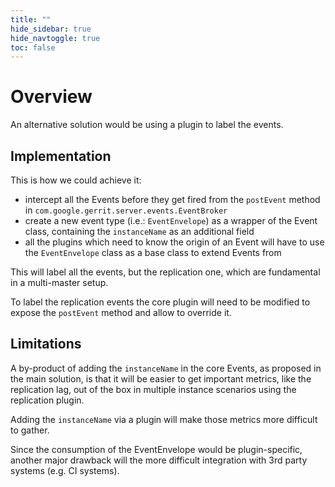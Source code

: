 ```yaml
---
title: ""
hide_sidebar: true
hide_navtoggle: true
toc: false
---
```


# Overview

An alternative solution would be using a plugin to label the events.

## <a id="implementation"> Implementation

This is how we could achieve it:
* intercept all the Events before they get fired from the `postEvent` method in
`com.google.gerrit.server.events.EventBroker`
* create a new event type (i.e.: `EventEnvelope`) as a wrapper of the Event class,
containing the `instanceName` as an additional field
* all the plugins which need to know the origin of an Event will have to use the
`EventEnvelope` class as a base class to extend Events from

This will label all the events, but the replication one, which are fundamental in
a multi-master setup.

To label the replication events the core plugin will need to be modified to expose
the `postEvent` method and allow to override it.

## <a id="limitations"> Limitations

A by-product of adding the `instanceName` in the core Events, as proposed in the
main solution, is that it will be easier to get important metrics, like the
replication lag, out of the box in multiple instance scenarios using the
replication plugin.

Adding the `instanceName` via a plugin will make those metrics more difficult to
gather.

Since the consumption of the EventEnvelope would be plugin-specific, another major
drawback will the more difficult integration with 3rd party systems (e.g. CI systems).
